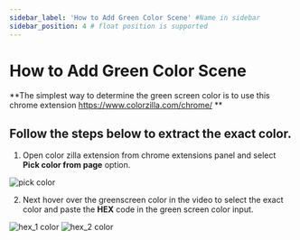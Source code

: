 ```yaml
---
sidebar_label: 'How to Add Green Color Scene' #Name in sidebar
sidebar_position: 4 # float position is supported
---
```



# How to Add Green Color Scene


**The simplest way to determine the green screen color is to use this chrome extension https://www.colorzilla.com/chrome/ **

## Follow the steps below to extract the exact color.

1. Open color zilla extension from chrome extensions panel and select **Pick color from page** option.
   
![pick color](https://s.vrgmetri.com/image/w_600,q_90/gb-web/portal-docs/assets/img/screenshots/open_colorzilla_extension.png)

2. Next hover over the greenscreen color in the video to select the exact color and paste the **HEX** code in the green screen color input. 

![hex_1 color](https://s.vrgmetri.com/image/w_600,q_90/gb-web/portal-docs/assets/img/screenshots/hex_1.png)
![hex_2 color](https://s.vrgmetri.com/image/w_600,q_90/gb-web/portal-docs/assets/img/screenshots/hex-2.png)




